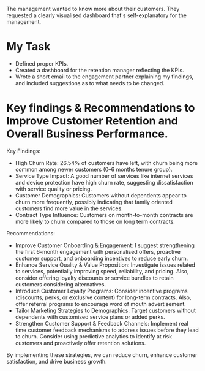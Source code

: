 The management wanted to know more about their customers. They requested a clearly visualised dashboard that's self-explanatory for the management.

# My Task
* Defined proper KPIs.
* Created a dashboard for the retention manager reflecting the KPIs.
* Wrote a short email to the engagement partner explaining my findings, and included suggestions as to what needs to be changed.


# Key findings & Recommendations to Improve Customer Retention and Overall Business Performance.

Key Findings:

* High Churn Rate: 26.54% of customers have left, with churn being more common among newer customers (0–6 months tenure group).
* Service Type Impact: A good number of services like internet services and device protection have high churn rate, suggesting dissatisfaction with service quality or pricing.
* Customer Demographics: Customers without dependents appear to churn more frequently, possibly indicating that family oriented customers find more value in the services.
* Contract Type Influence: Customers on month-to-month contracts are more likely to churn compared to those on long term contracts.

Recommendations:

* Improve Customer Onboarding & Engagement: I suggest strengthening the first 6-month engagement with personalised offers, proactive customer support, and onboarding incentives to reduce early churn.
* Enhance Service Quality & Value Proposition: Investigate issues related to services, potentially improving speed, reliability, and pricing. Also, consider offering loyalty discounts or service bundles to retain customers considering alternatives.
* Introduce Customer Loyalty Programs: Consider incentive programs (discounts, perks, or exclusive content) for long-term contracts. Also, offer referral programs to encourage word of mouth advertisement.
* Tailor Marketing Strategies to Demographics: Target customers without dependents with customised service plans or added perks.
* Strengthen Customer Support & Feedback Channels: Implement real time customer feedback mechanisms to address issues before they lead to churn. Consider using predictive analytics to identify at risk customers and proactively offer retention solutions.

By implementing these strategies, we can reduce churn, enhance customer satisfaction, and drive business growth.
